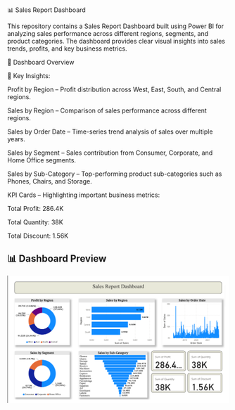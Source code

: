 📊 Sales Report Dashboard

This repository contains a Sales Report Dashboard built using Power BI for analyzing sales performance across different regions, segments, and product categories. The dashboard provides clear visual insights into sales trends, profits, and key business metrics.

📌 Dashboard Overview

🔹 Key Insights:

Profit by Region – Profit distribution across West, East, South, and Central regions.

Sales by Region – Comparison of sales performance across different regions.

Sales by Order Date – Time-series trend analysis of sales over multiple years.

Sales by Segment – Sales contribution from Consumer, Corporate, and Home Office segments.

Sales by Sub-Category – Top-performing product sub-categories such as Phones, Chairs, and Storage.

KPI Cards – Highlighting important business metrics:

Total Profit: 286.4K

Total Quantity: 38K

Total Discount: 1.56K

## 📊 Dashboard Preview  

![Sales Report Dashboard](./ss.png)
